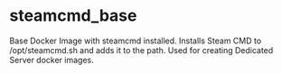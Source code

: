 # steamcmd_base
Base Docker Image with steamcmd installed.  Installs Steam CMD to /opt/steamcmd.sh and adds it to the path.  Used for creating Dedicated Server docker images.
